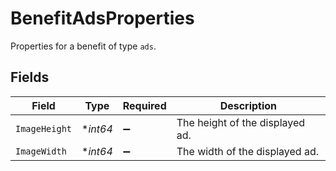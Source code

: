 # BenefitAdsProperties

Properties for a benefit of type `ads`.


## Fields

| Field                           | Type                            | Required                        | Description                     |
| ------------------------------- | ------------------------------- | ------------------------------- | ------------------------------- |
| `ImageHeight`                   | **int64*                        | :heavy_minus_sign:              | The height of the displayed ad. |
| `ImageWidth`                    | **int64*                        | :heavy_minus_sign:              | The width of the displayed ad.  |